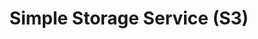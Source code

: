 ---
title: Simple Storage Service (S3)
tags: [
    'S3', 
    'Object Storage', 
    'Simple Storage Service',
    'AWS S3',
    'Amazon S3',
    'Amazon Simple Storage Service',
    'AWS Simple Storage Service',
]
---